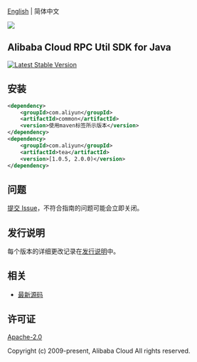[English](README.md) | 简体中文

![](https://aliyunsdk-pages.alicdn.com/icons/AlibabaCloud.svg)

## Alibaba Cloud RPC Util SDK for Java
[![Latest Stable Version](https://img.shields.io/maven-central/v/com.aliyun/common.svg?label=Maven%20Central)](https://search.maven.org/search?q=g:%22com.aliyun%22%20AND%20a:%22common%22)


## 安装

```xml
<dependency>
    <groupId>com.aliyun</groupId>
    <artifactId>common</artifactId>
    <version>使用maven标签所示版本</version>
</dependency>
<dependency>
    <groupId>com.aliyun</groupId>
    <artifactId>tea</artifactId>
    <version>[1.0.5, 2.0.0)</version>
</dependency>
```

## 问题
[提交 Issue](https://github.com/aliyun/alibabacloud-rpc-util-sdk/issues/new)，不符合指南的问题可能会立即关闭。

## 发行说明
每个版本的详细更改记录在[发行说明](./ChangeLog.txt)中。

## 相关
* [最新源码](https://github.com/aliyun/alibabacloud-rpc-util-sdk)

## 许可证
[Apache-2.0](http://www.apache.org/licenses/LICENSE-2.0)

Copyright (c) 2009-present, Alibaba Cloud All rights reserved.

